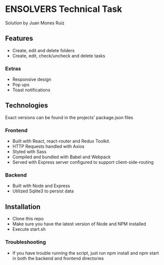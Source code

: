 # ENSOLVERS Technical Task

Solution by Juan Mones Ruiz

## Features

-   Create, edit and delete folders
-   Create, edit, check/uncheck and delete tasks

### Extras

-   Responsive design
-   Pop ups
-   Toast notifications

## Technologies
Exact versions can be found in the projects' package.json files
### Frontend

-   Built with React, react-router and Redux Toolkit.
-   HTTP Requests handled with Axios
-   Styled with Sass
-   Compiled and bundled with Babel and Webpack
-   Served with Express server configured to support client-side-routing

### Backend

-   Built with Node and Express
-   Utilized Sqlite3 to persist data

## Installation

-   Clone this repo
-   Make sure you have the latest version of Node and NPM installed
-   Execute start.sh

### Troubleshooting

-   If you have trouble running the script, just run npm install and npm start in both the backend and frontend directories
